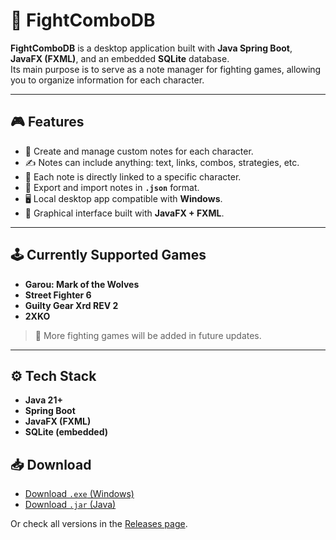 # 🥊 FightComboDB

**FightComboDB** is a desktop application built with **Java Spring Boot**, **JavaFX (FXML)**, and an embedded **SQLite** database.  
Its main purpose is to serve as a note manager for fighting games, allowing you to organize information for each character.

---

## 🎮 Features

- 📒 Create and manage custom notes for each character.
- ✍️ Notes can include anything: text, links, combos, strategies, etc.
- 🔗 Each note is directly linked to a specific character.
- 💾 Export and import notes in **`.json`** format.
- 🖥️ Local desktop app compatible with **Windows**.
- 🎨 Graphical interface built with **JavaFX + FXML**.

---

## 🕹️ Currently Supported Games

- **Garou: Mark of the Wolves**
- **Street Fighter 6**
- **Guilty Gear Xrd REV 2**
-  **2XKO**

> 🚧 More fighting games will be added in future updates.

---

## ⚙️ Tech Stack

- **Java 21+**  
- **Spring Boot**  
- **JavaFX (FXML)**  
- **SQLite (embedded)** 

## 📥 Download

- [Download `.exe` (Windows)](https://github.com/The-Dictateur/FightComboDB/releases/download/1.0/FightComboDB.exe)
- [Download `.jar` (Java)](https://github.com/The-Dictateur/FightComboDB/releases/download/1.0/FightComboDB.jar)

Or check all versions in the [Releases page](https://github.com/The-Dictateur/FightComboDB/releases).
